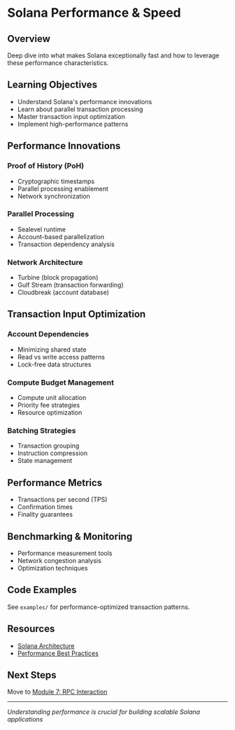 # Solana Performance & Speed

## Overview
Deep dive into what makes Solana exceptionally fast and how to leverage these performance characteristics.

## Learning Objectives
- Understand Solana's performance innovations
- Learn about parallel transaction processing
- Master transaction input optimization
- Implement high-performance patterns

## Performance Innovations

### Proof of History (PoH)
- Cryptographic timestamps
- Parallel processing enablement
- Network synchronization

### Parallel Processing
- Sealevel runtime
- Account-based parallelization
- Transaction dependency analysis

### Network Architecture
- Turbine (block propagation)
- Gulf Stream (transaction forwarding)
- Cloudbreak (account database)

## Transaction Input Optimization

### Account Dependencies
- Minimizing shared state
- Read vs write access patterns
- Lock-free data structures

### Compute Budget Management
- Compute unit allocation
- Priority fee strategies
- Resource optimization

### Batching Strategies
- Transaction grouping
- Instruction compression
- State management

## Performance Metrics
- Transactions per second (TPS)
- Confirmation times
- Finality guarantees

## Benchmarking & Monitoring
- Performance measurement tools
- Network congestion analysis
- Optimization techniques

## Code Examples
See `examples/` for performance-optimized transaction patterns.

## Resources
- [Solana Architecture](https://docs.solana.com/cluster/overview)
- [Performance Best Practices](https://docs.solana.com/developing/programming-model/calling-between-programs#performance)

## Next Steps
Move to [Module 7: RPC Interaction](../07-rpc-interaction/)

---
*Understanding performance is crucial for building scalable Solana applications*
